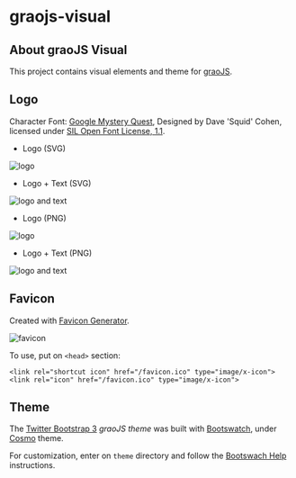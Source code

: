 graojs-visual
=============

About graoJS Visual
-----------------

This project contains visual elements and theme for [graoJS](github.com/synackbr/graojs).

Logo
----

Character Font: [Google Mystery Quest](http://www.google.com/fonts/specimen/Mystery+Quest),
Designed by Dave 'Squid' Cohen, licensed under 
[SIL Open Font License, 1.1](http://scripts.sil.org/cms/scripts/page.php?site_id=nrsi&id=OFL).


* Logo (SVG)

![logo](https://raw.github.com/rafaelgou/graojs-visual/master/logo/logo-graojs.svg "Logo SVG")

* Logo + Text (SVG)

![logo and text](https://raw.github.com/rafaelgou/graojs-visual/master/logo/logo+text-graojs.svg "Logo + Text SVG")

* Logo (PNG)

![logo](https://raw.github.com/rafaelgou/graojs-visual/master/logo/logo-graojs.png "Logo PNG")

* Logo + Text (PNG)

![logo and text](https://raw.github.com/rafaelgou/graojs-visual/master/logo/logo+text-graojs.png "Logo + Text PNG")

Favicon
------

Created with [Favicon Generator](http://favicon-generator.org/).

![favicon](https://raw.github.com/rafaelgou/graojs-visual/master/logo/logo/favicon.ico "favicon")


To use, put on `<head>` section:

    <link rel="shortcut icon" href="/favicon.ico" type="image/x-icon">
    <link rel="icon" href="/favicon.ico" type="image/x-icon">

Theme
-----

The [Twitter Bootstrap 3](http://getbootstrap.com/) *graoJS theme* 
was built with [Bootswatch](http://bootswatch.com/),
under [Cosmo](http://bootswatch.com/cosmo/) theme.

For customization, enter on `theme` directory and follow the
[Bootswach Help]() instructions.
